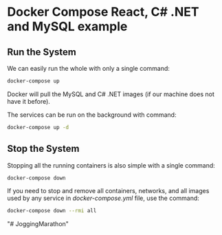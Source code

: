 # Docker Compose React, C# .NET and MySQL example

## Run the System
We can easily run the whole with only a single command:
```bash
docker-compose up
```

Docker will pull the MySQL and C# .NET images (if our machine does not have it before).

The services can be run on the background with command:
```bash
docker-compose up -d
```

## Stop the System
Stopping all the running containers is also simple with a single command:
```bash
docker-compose down
```

If you need to stop and remove all containers, networks, and all images used by any service in <em>docker-compose.yml</em> file, use the command:
```bash
docker-compose down --rmi all
```
"# JoggingMarathon" 
